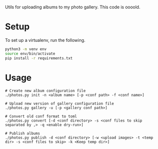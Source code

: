 Utils for uploading albums to my photo gallery. This code is oooold.

# Setup

To set up a virtualenv, run the following.

```sh
python3 -m venv env
source env/bin/activate
pip install -r requirements.txt
```

# Usage


```
# Create new album configuration file
./photos.py init -n <album name> [-p <conf path> -f <conf name>]

# Upload new version of gallery configuration file
./photos.py gallery -u [-p <gallery conf path>] 

# Convert old conf format to toml
./photos.py convert [-d <conf directory> -s <conf files to skip separated by ,> -q <enable dry-run>] 

# Publish albums
./photos.py publish -d <conf directory> [-w <upload images> -t <temp dir> -s <conf files to skip> -k <Keep temp dir>]
```

